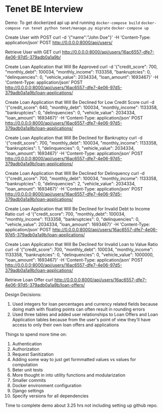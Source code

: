 # Tenet BE Interview

Demo:
To get dockerized api up and running
`docker-compose build`
`docker-compose run tenet python tenet/manage.py migrate`
`docker-compose up`

Create User with POST
curl -d '{"name":"John Doe"}' -H 'Content-Type: application/json' POST http://0.0.0.0:8000/api/users/

Retrieve User with GET
curl http://0.0.0.0:8000/api/users/16ac6557-dfe7-4e06-97d5-379adb0a1a9b/

Create Loan Application that Will Be Approved
curl -d '{"credit_score": 700, "monthly_debt": 100034, "monthly_income": 1133358, "bankruptcies": 0, "delinquencies": 0, "vehicle_value": 2034334, "loan_amount": 1693467}' -H 'Content-Type: application/json' POST http://0.0.0.0:8000/api/users/16ac6557-dfe7-4e06-97d5-379adb0a1a9b/loan-applications/

Create Loan Application that Will Be Declined for Low Credit Score
curl -d '{"credit_score": 640, "monthly_debt": 100034, "monthly_income": 1133358, "bankruptcies": 0, "delinquencies": 0, "vehicle_value": 2034334, "loan_amount": 1693467}' -H 'Content-Type: application/json' POST http://0.0.0.0:8000/api/users/16ac6557-dfe7-4e06-97d5-379adb0a1a9b/loan-applications/

Create Loan Application that Will Be Declined for Bankruptcy
curl -d '{"credit_score": 700, "monthly_debt": 100034, "monthly_income": 1133358, "bankruptcies": 1, "delinquencies": 0, "vehicle_value": 2034334, "loan_amount": 1693467}' -H 'Content-Type: application/json' POST http://0.0.0.0:8000/api/users/16ac6557-dfe7-4e06-97d5-379adb0a1a9b/loan-applications/

Create Loan Application that Will Be Declined for Delinquency
curl -d '{"credit_score": 700, "monthly_debt": 100034, "monthly_income": 1133358, "bankruptcies": 0, "delinquencies": 2, "vehicle_value": 2034334, "loan_amount": 1693467}' -H 'Content-Type: application/json' POST http://0.0.0.0:8000/api/users/16ac6557-dfe7-4e06-97d5-379adb0a1a9b/loan-applications/

Create Loan Application that Will Be Declined for Invalid Debt to Income Ratio
curl -d '{"credit_score": 700, "monthly_debt": 100034, "monthly_income": 1133358, "bankruptcies": 0, "delinquencies": 0, "vehicle_value": 2034334, "loan_amount": 1693467}' -H 'Content-Type: application/json' POST http://0.0.0.0:8000/api/users/16ac6557-dfe7-4e06-97d5-379adb0a1a9b/loan-applications/

Create Loan Application that Will Be Declined for Invalid Loan to Value Ratio
curl -d '{"credit_score": 700, "monthly_debt": 100034, "monthly_income": 1133358, "bankruptcies": 0, "delinquencies": 0, "vehicle_value": 1000000, "loan_amount": 1693467}' -H 'Content-Type: application/json' POST http://0.0.0.0:8000/api/users/16ac6557-dfe7-4e06-97d5-379adb0a1a9b/loan-applications/

Retrieve Loan Offer
curl http://0.0.0.0:8000/api/users/16ac6557-dfe7-4e06-97d5-379adb0a1a9b/loan-offers/

Design Decisions:

1. Used integers for loan percentages and currency related fields because doing math with floating points can often result in rounding errors
2. Used three tables and added user relationships to Loan Offers and Loan Application tables because from the user's point of view they'll have access to only their own loan offers and applications

Things to spend more time on:

1. Authentication
2. Authorization
3. Request Sanitization
4. Adding some way to just get formmatted values vs values for computation
5. Beter unit tests
6. More thought in into utility functions and modularization
7. Smaller commits
8. Docker environment configuration
9. Django settings
10. Specify versions for all dependencies

Time to complete demo about 3.25 hrs not including setting up github repo.
